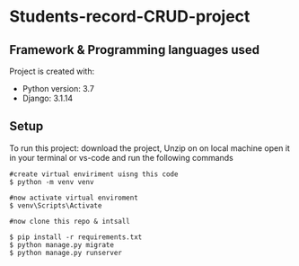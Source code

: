 # Students-record-CRUD-project

	
## Framework & Programming languages used
Project is created with:
* Python version: 3.7
* Django: 3.1.14

	
## Setup
To run this project:
download the project, Unzip on on local machine 
open it in your terminal or  vs-code and run the following commands

```
#create virtual enviriment uisng this code 
$ python -m venv venv

#now activate virtual enviroment
$ venv\Scripts\Activate

#now clone this repo & intsall 

$ pip install -r requirements.txt
$ python manage.py migrate
$ python manage.py runserver

```

